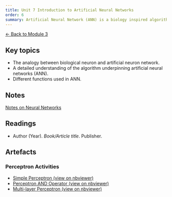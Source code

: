 ```yaml
---
title: Unit 7 Introduction to Artificial Neural Networks
order: 6
summary: Artificial Neural Network (ANN) is a biology inspired algorithm that, like animal brain, can learn from the environment and adapt itself to make more correct decisions. At present, ANN and its variant algorithm is used widely in different areas of our lives, from marketing to automation. ANN is a key driver for the industry 4.0 revolution, where machines are making decisions with minimal or no human interactions.
---
```


[← Back to Module 3](./)

## Key topics
- The analogy between biological neuron and artificial neuron network.
- A detailed understanding of the algorithm underpinning artificial neural networks (ANN).
- Different functions used in ANN.

## Notes
[Notes on Neural Networks](../../artefacts/module-3/unit-7-notes-on-neural-networks.md)

## Readings
- Author (Year). *Book/Article title*. Publisher.

## Artefacts

### Perceptron Activities
- [Simple Perceptron (view on nbviewer)](https://nbviewer.org/github/sarahethompson/eportfolio/blob/main/artefacts/module-3/unit-7-simple-perceptron.ipynb)
- [Perceptron AND Operator (view on nbviewer)](https://nbviewer.org/github/sarahethompson/eportfolio/blob/main/artefacts/module-3/unit-7-perceptron-and-operator.ipynb)
- [Multi-layer Perceptron (view on nbviewer)](https://nbviewer.org/github/sarahethompson/eportfolio/blob/main/artefacts/module-3/unit-7-multi-layer-perceptron.ipynb)
